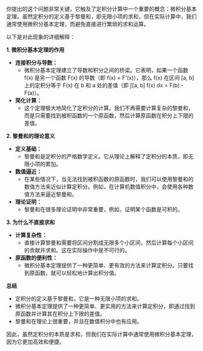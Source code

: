 你提出的这个问题非常关键，它触及了定积分计算中一个重要的概念：微积分基本定理。虽然定积分的定义基于黎曼和，即无限小项的求和，但在实际计算中，我们通常使用微积分基本定理，而避免直接进行繁琐的求和运算。

以下是对此现象的详细解释：

**1. 微积分基本定理的作用**

- **连接积分与导数：**
    - 微积分基本定理建立了导数和积分之间的桥梁。它表明，如果一个函数 f(x) 是另一个函数 F(x) 的导数（即 f(x) = F'(x)），那么 f(x) 在区间 [a, b] 上的定积分等于 F(x) 在 b 和 a 处的差值（即 ∫[a, b] f(x) dx = F(b) - F(a)）。
- **简化计算：**
    - 这个定理极大地简化了定积分的计算。我们不再需要计算复杂的黎曼和，而是只需要找到被积函数的一个原函数，然后计算原函数在积分上下限的差值。

**2. 黎曼和的理论意义**

- **定义基础：**
    - 黎曼和是定积分的严格数学定义。它从理论上解释了定积分的本质，即无限小项的累加。
- **数值逼近：**
    - 在某些情况下，当无法找到被积函数的原函数时，我们可以使用黎曼和的数值方法来近似计算定积分。例如，在计算机数值积分中，会使用各种数值方法来逼近黎曼和。
- **理论证明：**
    - 黎曼和在很多理论证明中非常重要，例如，证明某个函数是可积的。

**3. 为什么不直接求和**

- **计算复杂性：**
    - 直接计算黎曼和需要将区间分割成无限多个小区间，然后计算每个小区间的贡献并求和。这在实际操作中是不可行的。
- **原函数的便利性：**
    - 微积分基本定理提供了一种更简单、更有效的方法来计算定积分。只要找到原函数，就可以轻松地计算出积分值。

**总结**

- 定积分的定义基于黎曼和，它是一种无限小项的求和。
- 微积分基本定理提供了一种更简单、更实用的方法来计算定积分，即通过找到原函数并计算其在积分上下限的差值。
- 黎曼和在理论上很重要，并且在数值积分中也有应用。

因此，虽然定积分的本质是求和，但我们在实际计算中通常使用微积分基本定理，因为它更加高效和便捷。